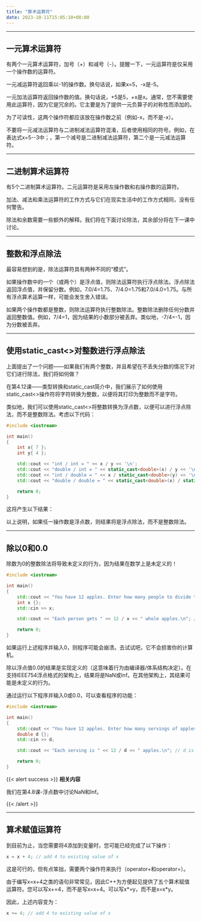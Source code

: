 ```yaml
---
title: "算术运算符"
date: 2023-10-11T15:05:10+08:00
---
```


***
## 一元算术运算符

有两个一元算术运算符，加号（+）和减号（-）。提醒一下，一元运算符是仅采用一个操作数的运算符。

一元减运算符返回乘以-1的操作数。换句话说，如果x=5，-x是-5。

一元加法运算符返回操作数的值。换句话说，+5是5，+x是x。通常，您不需要使用此运算符，因为它是冗余的。它主要是为了提供一元负算子的对称性而添加的。

为了可读性，这两个操作符都应该放在操作数之前（例如-x，而不是-x）。

不要将一元减法运算符与二进制减法运算符混淆，后者使用相同的符号。例如，在表达式x=5--3中；，第一个减号是二进制减法运算符，第二个是一元减法运算符。

***
## 二进制算术运算符

有5个二进制算术运算符。二元运算符是采用左操作数和右操作数的运算符。

加法、减法和乘法运算符的工作方式与它们在现实生活中的工作方式相同，没有任何警告。

除法和余数需要一些额外的解释。我们将在下面讨论除法，其余部分将在下一课中讨论。

***
## 整数和浮点除法

最容易想到的是，除法运算符具有两种不同的“模式”。

如果操作数中的一个（或两个）是浮点值，则除法运算符执行浮点除法。浮点除法返回浮点值，并保留分数。例如，7.0/4=1.75、7/4.0=1.75和7.0/4.0=1.75。与所有浮点算术运算一样，可能会发生舍入错误。

如果两个操作数都是整数，则除法运算符执行整数除法。整数除法删除任何分数并返回整数值。例如，7/4=1，因为结果的小数部分被丢弃。类似地，-7/4=-1，因为分数被丢弃。

***
## 使用static_cast<>对整数进行浮点除法

上面提出了一个问题——如果我们有两个整数，并且希望在不丢失分数的情况下对它们进行除法，我们将如何做？

在第4.12课——类型转换和static_cast简介中，我们展示了如何使用static_cast<>操作符将字符转换为整数，以便将其打印为整数而不是字符。

类似地，我们可以使用static_cast<>将整数转换为浮点数，以便可以进行浮点除法，而不是整数除法。考虑以下代码：

```C++
#include <iostream>

int main()
{
    int x{ 7 };
    int y{ 4 };

    std::cout << "int / int = " << x / y << '\n';
    std::cout << "double / int = " << static_cast<double>(x) / y << '\n';
    std::cout << "int / double = " << x / static_cast<double>(y) << '\n';
    std::cout << "double / double = " << static_cast<double>(x) / static_cast<double>(y) << '\n';

    return 0;
}
```

这将产生以下结果：

以上说明，如果任一操作数是浮点数，则结果将是浮点除法，而不是整数除法。

***
## 除以0和0.0

除数为0的整数除法将导致未定义的行为，因为结果在数学上是未定义的！

```C++
#include <iostream>

int main()
{
	std::cout << "You have 12 apples. Enter how many people to divide them between: ";
	int x {};
	std::cin >> x;

	std::cout << "Each person gets " << 12 / x << " whole apples.\n"; // 12 and x are int, so this is integer division

	return 0;
}
```

如果运行上述程序并输入0，则程序可能会崩溃。去试试吧，它不会损害你的计算机。

除以浮点值0.0的结果是实现定义的（这意味着行为由编译器/体系结构决定）。在支持IEEE754浮点格式的架构上，结果将是NaN或Inf。在其他架构上，其结果可能是未定义的行为。

通过运行以下程序并输入0或0.0，可以查看程序的功能：

```C++
#include <iostream>

int main()
{
	std::cout << "You have 12 apples. Enter how many servings of apples you want: ";
	double d {};
	std::cin >> d;

	std::cout << "Each serving is " << 12 / d << " apples.\n"; // d is double, so this is floating point division

	return 0;
}
```

{{< alert success >}}
**相关内容**

我们在第4.8课-浮点数中讨论NaN和Inf。

{{< /alert >}}

***
## 算术赋值运算符

到目前为止，当您需要将4添加到变量时，您可能已经完成了以下操作：

```C++
x = x + 4; // add 4 to existing value of x
```

这是可行的，但有点笨拙，需要两个操作符来执行（operator+和operator=）。

由于编写x=x+4之类的语句非常常见，因此C++为方便起见提供了五个算术赋值运算符。您可以写x+=4，而不是写x=x+4。可以写x*=y，而不是x=x*y。

因此，上述内容变为：

```C++
x += 4; // add 4 to existing value of x
```

